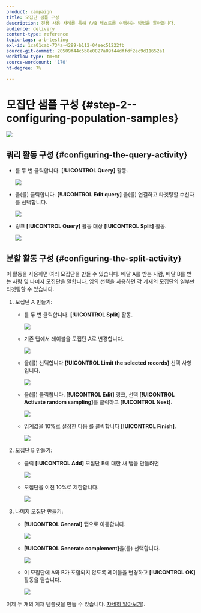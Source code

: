 ```yaml
---
product: campaign
title: 모집단 샘플 구성
description: 전용 사용 사례를 통해 A/B 테스트를 수행하는 방법을 알아봅니다.
audience: delivery
content-type: reference
topic-tags: a-b-testing
exl-id: 1ca01cab-734a-4299-b112-04eec51222fb
source-git-commit: 20509f44c5b8e0827a09f44dffdf2ec9d11652a1
workflow-type: tm+mt
source-wordcount: '170'
ht-degree: 7%

---
```


# 모집단 샘플 구성 {#step-2--configuring-population-samples}

![](../../assets/common.svg)

## 쿼리 활동 구성 {#configuring-the-query-activity}

* 를 두 번 클릭합니다. **[!UICONTROL Query]** 활동.

   ![](assets/use_case_abtesting_createrecipients_001.png)

* 을(를) 클릭합니다. **[!UICONTROL Edit query]** 을(를) 연결하고 타겟팅할 수신자를 선택합니다.

   ![](assets/use_case_abtesting_createrecipients_002.png)

* 링크 **[!UICONTROL Query]** 활동 대상 **[!UICONTROL Split]** 활동.

   ![](assets/use_case_abtesting_createrecipients_003.png)

## 분할 활동 구성 {#configuring-the-split-activity}

이 활동을 사용하면 여러 모집단을 만들 수 있습니다. 배달 A를 받는 사람, 배달 B를 받는 사람 및 나머지 모집단을 말합니다. 임의 선택을 사용하면 각 게재의 모집단의 일부만 타겟팅할 수 있습니다.

1. 모집단 A 만들기:

   * 를 두 번 클릭합니다. **[!UICONTROL Split]** 활동.

      ![](assets/use_case_abtesting_createrecipients_004.png)

   * 기존 탭에서 레이블을 모집단 A로 변경합니다.

      ![](assets/use_case_abtesting_createrecipients_005.png)

   * 을(를) 선택합니다 **[!UICONTROL Limit the selected records]** 선택 사항입니다.

      ![](assets/use_case_abtesting_createrecipients_006.png)

   * 을(를) 클릭합니다. **[!UICONTROL Edit]** 링크, 선택 **[!UICONTROL Activate random sampling]**&#x200B;를 클릭하고 **[!UICONTROL Next]**.

      ![](assets/use_case_abtesting_createrecipients_007.png)

   * 임계값을 10%로 설정한 다음 를 클릭합니다 **[!UICONTROL Finish]**.

      ![](assets/use_case_abtesting_createrecipients_008.png)

1. 모집단 B 만들기:

   * 클릭 **[!UICONTROL Add]** 모집단 B에 대한 새 탭을 만들려면

      ![](assets/use_case_abtesting_createrecipients_009.png)

   * 모집단을 이전 10%로 제한합니다.

      ![](assets/use_case_abtesting_createrecipients_010.png)

1. 나머지 모집단 만들기:

   * **[!UICONTROL General]** 탭으로 이동합니다. 

      ![](assets/use_case_abtesting_createrecipients_011.png)

   * **[!UICONTROL Generate complement]**&#x200B;을(를) 선택합니다.

      ![](assets/use_case_abtesting_createrecipients_012.png)

   * 이 모집단에 A와 B가 포함되지 않도록 레이블을 변경하고 **[!UICONTROL OK]** 활동을 닫습니다.

      ![](assets/use_case_abtesting_createrecipients_013.png)

이제 두 개의 게재 템플릿을 만들 수 있습니다. [자세히 알아보기](a-b-testing-uc-delivery-templates.md)).
